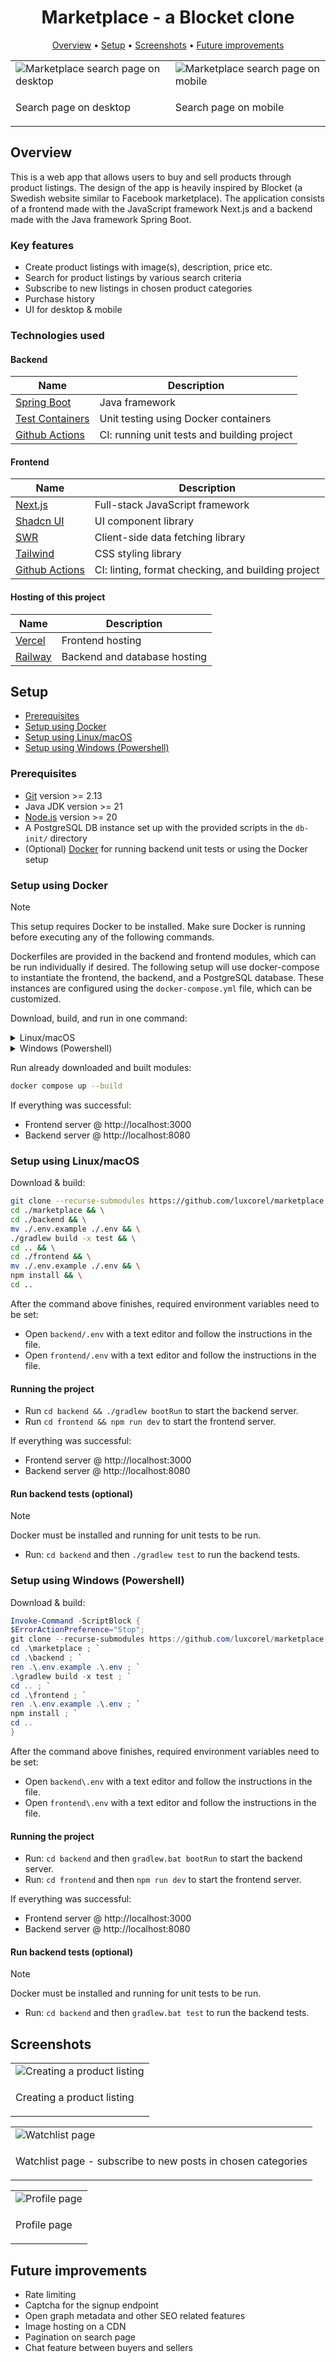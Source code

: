<h1 align="center">Marketplace - a Blocket clone</h1>

<p align="center">
  <a href="#overview">Overview</a> •
  <a href="#setup">Setup</a> •
  <a href="#screenshots">Screenshots</a> •
  <a href="#future-improvements">Future improvements</a>
</p>

<div align="center">
  <table>
    <tr>
      <td>
        <img alt="Marketplace search page on desktop" src="https://github.com/Luxcorel/marketplace/assets/98045373/d0567864-cf00-4a22-abc1-56f18b857400">
      </td>
      <td>
        <img alt="Marketplace search page on mobile" src="https://github.com/Luxcorel/marketplace/assets/98045373/eec34145-5a56-4724-90f5-646fef91c767">
      </td>
    </tr>
    <tr>
      <td>
        <p>Search page on desktop</p>
      </td>
      <td>
        <p>Search page on mobile</p>
      </td>
    </tr>
  </table>
</div>

## Overview
This is a web app that allows users to buy and sell products through product listings. The design of the app is heavily inspired by Blocket (a Swedish website similar to Facebook marketplace). The application consists of a frontend made with the JavaScript framework Next.js and a backend made with the Java framework Spring Boot.

### Key features
* Create product listings with image(s), description, price etc.
* Search for product listings by various search criteria
* Subscribe to new listings in chosen product categories
* Purchase history
* UI for desktop & mobile

### Technologies used

#### Backend

| Name                                                  | Description                                 |
|-------------------------------------------------------|---------------------------------------------|
| [Spring Boot](https://spring.io/projects/spring-boot) | Java framework                              |
| [Test Containers](https://testcontainers.com/)        | Unit testing using Docker containers        |
| [Github Actions](https://docs.github.com/en/actions)  | CI: running unit tests and building project |

#### Frontend

| Name                                                  | Description                                        |
|-------------------------------------------------------|----------------------------------------------------|
| [Next.js](https://nextjs.org/)                        | Full-stack JavaScript framework                    |
| [Shadcn UI](https://github.com/shadcn-ui/ui)          | UI component library                               |
| [SWR](https://swr.vercel.app/)                        | Client-side data fetching library                  |
| [Tailwind](https://tailwindcss.com/)                  | CSS styling library                                |
| [Github Actions](https://docs.github.com/en/actions)  | CI: linting, format checking, and building project |

#### Hosting of this project

| Name                                                  | Description                                 |
|-------------------------------------------------------|---------------------------------------------|
| [Vercel](https://vercel.com/)                         | Frontend hosting                            |
| [Railway](https://railway.com/)                       | Backend and database hosting                |

## Setup

* [Prerequisites](#prerequisites)
* [Setup using Docker](#setup-using-docker)
* [Setup using Linux/macOS](#setup-using-linuxmacos)
* [Setup using Windows (Powershell)](#setup-using-windows-powershell)

### Prerequisites

* [Git](https://git-scm.com) version >= 2.13
* Java JDK version >= 21
* [Node.js](https://nodejs.org) version >= 20
* A PostgreSQL DB instance set up with the provided scripts in the ```db-init/``` directory
* (Optional) [Docker](https://www.docker.com/) for running backend unit tests or using the Docker setup

### Setup using Docker

> [!NOTE]
> This setup requires Docker to be installed.
> Make sure Docker is running before executing any of the following commands. 

Dockerfiles are provided in the backend and frontend modules, which can be run individually if desired. The following setup will use docker-compose to instantiate the frontend, the backend, and a PostgreSQL database. These instances are configured using the ```docker-compose.yml``` file, which can be customized. 

Download, build, and run in one command:

<details>
  <summary>Linux/macOS</summary>
  
  ```bash
  git clone --recurse-submodules https://github.com/luxcorel/marketplace && \
  cd ./marketplace && \
  cd ./backend && \
  ./gradlew build -x test && \
  cd .. && \
  docker compose up --build
  ```

</details>

<details>
  <summary>Windows (Powershell)</summary>
  
```powershell
Invoke-Command -ScriptBlock {
$ErrorActionPreference="Stop";
git clone --recurse-submodules https://github.com/luxcorel/marketplace ; `
cd ./marketplace ; `
cd ./backend ; `
./gradlew.bat build -x test ; `
cd .. ; `
docker compose up --build
}
```

</details>

Run already downloaded and built modules:
```bash
docker compose up --build
```

If everything was successful:
* Frontend server @ http://localhost:3000
* Backend server @ http://localhost:8080

### Setup using Linux/macOS
Download & build:
```bash
git clone --recurse-submodules https://github.com/luxcorel/marketplace && \
cd ./marketplace && \
cd ./backend && \
mv ./.env.example ./.env && \
./gradlew build -x test && \
cd .. && \
cd ./frontend && \
mv ./.env.example ./.env && \
npm install && \
cd ..
```

After the command above finishes, required environment variables need to be set:  
* Open ```backend/.env``` with a text editor and follow the instructions in the file.
* Open ```frontend/.env``` with a text editor and follow the instructions in the file. 

#### Running the project
* Run ```cd backend && ./gradlew bootRun``` to start the backend server.
* Run ```cd frontend && npm run dev``` to start the frontend server.

If everything was successful:
* Frontend server @ http://localhost:3000
* Backend server @ http://localhost:8080

#### Run backend tests (optional)
> [!NOTE]
> Docker must be installed and running for unit tests to be run. 

* Run: ```cd backend``` and then  ```./gradlew test``` to run the backend tests.

### Setup using Windows (Powershell)
Download & build:
```powershell
Invoke-Command -ScriptBlock {
$ErrorActionPreference="Stop";
git clone --recurse-submodules https://github.com/luxcorel/marketplace ; `
cd .\marketplace ; `
cd .\backend ; `
ren .\.env.example .\.env ; `
.\gradlew build -x test ; `
cd .. ; `
cd .\frontend ; `
ren .\.env.example .\.env ; `
npm install ; `
cd ..
}
```

After the command above finishes, required environment variables need to be set:
* Open ```backend\.env``` with a text editor and follow the instructions in the file.
* Open ```frontend\.env``` with a text editor and follow the instructions in the file. 

#### Running the project
* Run: ```cd backend``` and then  ```gradlew.bat bootRun``` to start the backend server.
* Run: ```cd frontend``` and then ```npm run dev``` to start the frontend server.

If everything was successful:
* Frontend server @ http://localhost:3000
* Backend server @ http://localhost:8080

#### Run backend tests (optional)
> [!NOTE]
> Docker must be installed and running for unit tests to be run. 

* Run: ```cd backend``` and then  ```gradlew.bat test``` to run the backend tests.

## Screenshots

<div>
<div align="center">
  <table>
    <tr>
      <td>
        <img alt="Creating a product listing" src="https://github.com/Luxcorel/marketplace/assets/98045373/01f93c78-0740-4333-b665-83dbdd010bba">
      </td>
    </tr>
    <tr>
      <td>
        <p>Creating a product listing</p>
      </td>
    </tr>
  </table>
</div>

<div align="center">
  <table>
    <tr>
      <td>
        <img alt="Watchlist page" src="https://github.com/Luxcorel/marketplace/assets/98045373/7292f95d-087c-4461-a76a-34ebb58b3c36">
      </td>
    </tr>
    <tr>
      <td>
        <p>Watchlist page - subscribe to new posts in chosen categories</p>
      </td>
    </tr>
  </table>
</div>

<div align="center">
  <table>
    <tr>
      <td>
        <img alt="Profile page" src="https://github.com/Luxcorel/marketplace/assets/98045373/2ee0e98f-cdf1-4c88-9bd2-4583bd7b21b4">
      </td>
    </tr>
    <tr>
      <td>
        <p>Profile page</p>
      </td>
    </tr>
  </table>
</div>

## Future improvements

- Rate limiting
- Captcha for the signup endpoint
- Open graph metadata and other SEO related features
- Image hosting on a CDN
- Pagination on search page
- Chat feature between buyers and sellers
